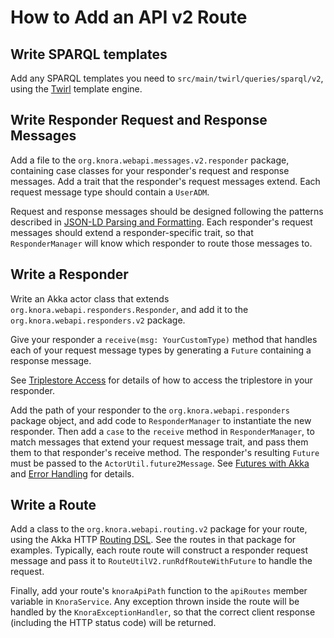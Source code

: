 <!---
Copyright © 2015-2021 the contributors (see Contributors.md).

This file is part of DSP — DaSCH Service Platform.

DSP is free software: you can redistribute it and/or modify
it under the terms of the GNU Affero General Public License as published
by the Free Software Foundation, either version 3 of the License, or
(at your option) any later version.

DSP is distributed in the hope that it will be useful,
but WITHOUT ANY WARRANTY; without even the implied warranty of
MERCHANTABILITY or FITNESS FOR A PARTICULAR PURPOSE.  See the
GNU Affero General Public License for more details.

You should have received a copy of the GNU Affero General Public
License along with DSP.  If not, see <http://www.gnu.org/licenses/>.
-->

# How to Add an API v2 Route

## Write SPARQL templates

Add any SPARQL templates you need to `src/main/twirl/queries/sparql/v2`,
using the [Twirl](https://github.com/playframework/twirl) template
engine.

## Write Responder Request and Response Messages

Add a file to the `org.knora.webapi.messages.v2.responder`
package, containing case classes for your responder's request and
response messages. Add a trait that the responder's request messages
extend. Each request message type should contain a `UserADM`.

Request and response messages should be designed following the patterns described
in [JSON-LD Parsing and Formatting](json-ld.md). Each responder's
request messages should extend a responder-specific trait, so that
`ResponderManager` will know which responder to route those messages to.

## Write a Responder

Write an Akka actor class that extends `org.knora.webapi.responders.Responder`,
and add it to the `org.knora.webapi.responders.v2` package.

Give your responder a `receive(msg: YourCustomType)` method that handles each of your
request message types by generating a `Future` containing a response message.

See [Triplestore Access](../principles/design-overview.md#triplestore-access) for details of how
to access the triplestore in your responder.

Add the path of your responder to the `org.knora.webapi.responders` package object,
and add code to `ResponderManager` to instantiate the new responder. Then add a `case` to
the `receive` method in `ResponderManager`, to match messages that extend your request
message trait, and pass them them to that responder's receive method.
The responder's resulting `Future` must be passed to the `ActorUtil.future2Message`.
See [Futures with Akka](../principles/futures-with-akka.md) and
[Error Handling](../principles/design-overview.md#error-handling) for details.

## Write a Route

Add a class to the `org.knora.webapi.routing.v2` package for your
route, using the Akka HTTP [Routing DSL](https://doc.akka.io/docs/akka-http/current/routing-dsl/index.html).
See the routes in that package for examples. Typically, each route
route will construct a responder request message and pass it to
`RouteUtilV2.runRdfRouteWithFuture` to handle the request.

Finally, add your route's `knoraApiPath` function to the `apiRoutes` member
variable in `KnoraService`. Any exception thrown inside the route will
be handled by the `KnoraExceptionHandler`, so that the correct client
response (including the HTTP status code) will be returned.
